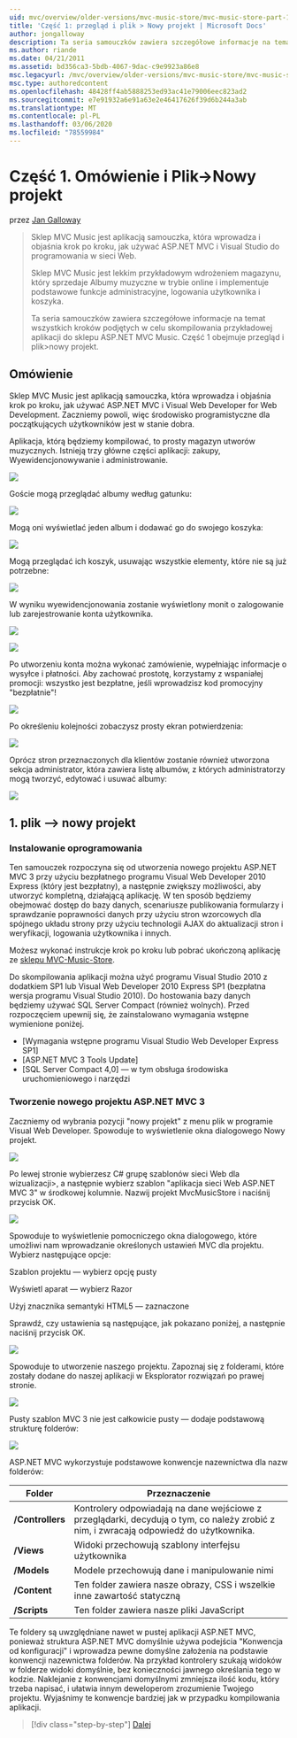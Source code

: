 ```yaml
---
uid: mvc/overview/older-versions/mvc-music-store/mvc-music-store-part-1
title: 'Część 1: przegląd i plik > Nowy projekt | Microsoft Docs'
author: jongalloway
description: Ta seria samouczków zawiera szczegółowe informacje na temat wszystkich kroków podjętych w celu skompilowania przykładowej aplikacji do sklepu ASP.NET MVC Music. Część 1 obejmuje przegląd i plik > Nowy projekt.
ms.author: riande
ms.date: 04/21/2011
ms.assetid: bd356ca3-5bdb-4067-9dac-c9e9923a86e8
msc.legacyurl: /mvc/overview/older-versions/mvc-music-store/mvc-music-store-part-1
msc.type: authoredcontent
ms.openlocfilehash: 48428ff4ab5888253ed93ac41e79006eec823ad2
ms.sourcegitcommit: e7e91932a6e91a63e2e46417626f39d6b244a3ab
ms.translationtype: MT
ms.contentlocale: pl-PL
ms.lasthandoff: 03/06/2020
ms.locfileid: "78559984"
---
```

# <a name="part-1-overview-and-file-new-project"></a>Część 1. Omówienie i Plik->Nowy projekt

przez [Jan Galloway](https://github.com/jongalloway)

> Sklep MVC Music jest aplikacją samouczka, która wprowadza i objaśnia krok po kroku, jak używać ASP.NET MVC i Visual Studio do programowania w sieci Web.  
>   
> Sklep MVC Music jest lekkim przykładowym wdrożeniem magazynu, który sprzedaje Albumy muzyczne w trybie online i implementuje podstawowe funkcje administracyjne, logowania użytkownika i koszyka.  
>   
> Ta seria samouczków zawiera szczegółowe informacje na temat wszystkich kroków podjętych w celu skompilowania przykładowej aplikacji do sklepu ASP.NET MVC Music. Część 1 obejmuje przegląd i plik&gt;nowy projekt.

## <a name="overview"></a>Omówienie

Sklep MVC Music jest aplikacją samouczka, która wprowadza i objaśnia krok po kroku, jak używać ASP.NET MVC i Visual Web Developer for Web Development. Zaczniemy powoli, więc środowisko programistyczne dla początkujących użytkowników jest w stanie dobra.

Aplikacja, którą będziemy kompilować, to prosty magazyn utworów muzycznych. Istnieją trzy główne części aplikacji: zakupy, Wyewidencjonowywanie i administrowanie.

![](mvc-music-store-part-1/_static/image1.jpg)

Goście mogą przeglądać albumy według gatunku:

![](mvc-music-store-part-1/_static/image2.jpg)

Mogą oni wyświetlać jeden album i dodawać go do swojego koszyka:

![](mvc-music-store-part-1/_static/image3.jpg)

Mogą przeglądać ich koszyk, usuwając wszystkie elementy, które nie są już potrzebne:

![](mvc-music-store-part-1/_static/image4.jpg)

W wyniku wyewidencjonowania zostanie wyświetlony monit o zalogowanie lub zarejestrowanie konta użytkownika.

![](mvc-music-store-part-1/_static/image1.png)

![](mvc-music-store-part-1/_static/image2.png)

Po utworzeniu konta można wykonać zamówienie, wypełniając informacje o wysyłce i płatności. Aby zachować prostotę, korzystamy z wspaniałej promocji: wszystko jest bezpłatne, jeśli wprowadzisz kod promocyjny "bezpłatnie"!

![](mvc-music-store-part-1/_static/image5.jpg)

Po określeniu kolejności zobaczysz prosty ekran potwierdzenia:

![](mvc-music-store-part-1/_static/image6.jpg)

Oprócz stron przeznaczonych dla klientów zostanie również utworzona sekcja administrator, która zawiera listę albumów, z których administratorzy mogą tworzyć, edytować i usuwać albumy:

![](mvc-music-store-part-1/_static/image7.jpg)

## <a name="1-file--gt-new-project"></a>1. plik —&gt; nowy projekt

### <a name="installing-the-software"></a>Instalowanie oprogramowania

Ten samouczek rozpoczyna się od utworzenia nowego projektu ASP.NET MVC 3 przy użyciu bezpłatnego programu Visual Web Developer 2010 Express (który jest bezpłatny), a następnie zwiększy możliwości, aby utworzyć kompletną, działającą aplikację. W ten sposób będziemy obejmować dostęp do bazy danych, scenariusze publikowania formularzy i sprawdzanie poprawności danych przy użyciu stron wzorcowych dla spójnego układu strony przy użyciu technologii AJAX do aktualizacji stron i weryfikacji, logowania użytkownika i innych.

Możesz wykonać instrukcje krok po kroku lub pobrać ukończoną aplikację ze [sklepu MVC-Music-Store](https://github.com/evilDave/MVC-Music-Store).

Do skompilowania aplikacji można użyć programu Visual Studio 2010 z dodatkiem SP1 lub Visual Web Developer 2010 Express SP1 (bezpłatna wersja programu Visual Studio 2010). Do hostowania bazy danych będziemy używać SQL Server Compact (również wolnych). Przed rozpoczęciem upewnij się, że zainstalowano wymagania wstępne wymienione poniżej.

- [Wymagania wstępne programu Visual Studio Web Developer Express SP1]
- [ASP.NET MVC 3 Tools Update]
- [SQL Server Compact 4,0] — w tym obsługa środowiska uruchomieniowego i narzędzi

### <a name="creating-a-new-aspnet-mvc-3-project"></a>Tworzenie nowego projektu ASP.NET MVC 3

Zaczniemy od wybrania pozycji "nowy projekt" z menu plik w programie Visual Web Developer. Spowoduje to wyświetlenie okna dialogowego Nowy projekt.

![](mvc-music-store-part-1/_static/image5.png)

Po lewej stronie wybierzesz C# grupę szablonów sieci Web dla wizualizacji&gt;, a następnie wybierz szablon "aplikacja sieci Web ASP.NET MVC 3" w środkowej kolumnie. Nazwij projekt MvcMusicStore i naciśnij przycisk OK.

![](mvc-music-store-part-1/_static/image8.jpg)

Spowoduje to wyświetlenie pomocniczego okna dialogowego, które umożliwi nam wprowadzanie określonych ustawień MVC dla projektu. Wybierz następujące opcje:

Szablon projektu — wybierz opcję pusty

Wyświetl aparat — wybierz Razor

Użyj znacznika semantyki HTML5 — zaznaczone

Sprawdź, czy ustawienia są następujące, jak pokazano poniżej, a następnie naciśnij przycisk OK.

![](mvc-music-store-part-1/_static/image9.jpg)

Spowoduje to utworzenie naszego projektu. Zapoznaj się z folderami, które zostały dodane do naszej aplikacji w Eksplorator rozwiązań po prawej stronie.

![](mvc-music-store-part-1/_static/image10.jpg)

Pusty szablon MVC 3 nie jest całkowicie pusty — dodaje podstawową strukturę folderów:

![](mvc-music-store-part-1/_static/image6.png)

ASP.NET MVC wykorzystuje podstawowe konwencje nazewnictwa dla nazw folderów:

| **Folder** | **Przeznaczenie** |
| --- | --- |
| **/Controllers** | Kontrolery odpowiadają na dane wejściowe z przeglądarki, decydują o tym, co należy zrobić z nim, i zwracają odpowiedź do użytkownika. |
| **/Views** | Widoki przechowują szablony interfejsu użytkownika |
| **/Models** | Modele przechowują dane i manipulowanie nimi |
| **/Content** | Ten folder zawiera nasze obrazy, CSS i wszelkie inne zawartość statyczną |
| **/Scripts** | Ten folder zawiera nasze pliki JavaScript |

Te foldery są uwzględniane nawet w pustej aplikacji ASP.NET MVC, ponieważ struktura ASP.NET MVC domyślnie używa podejścia "Konwencja od konfiguracji" i wprowadza pewne domyślne założenia na podstawie konwencji nazewnictwa folderów. Na przykład kontrolery szukają widoków w folderze widoki domyślnie, bez konieczności jawnego określania tego w kodzie. Naklejanie z konwencjami domyślnymi zmniejsza ilość kodu, który trzeba napisać, i ułatwia innym deweloperom zrozumienie Twojego projektu. Wyjaśnimy te konwencje bardziej jak w przypadku kompilowania aplikacji.

> [!div class="step-by-step"]
> [Dalej](mvc-music-store-part-2.md)
